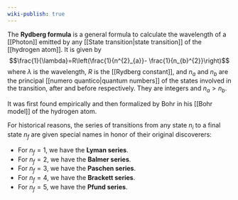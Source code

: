 ```yaml
---
wiki-publish: true
---
```

The **Rydberg formula** is a general formula to calculate the wavelength of a [[Photon]] emitted by any [[State transition|state transition]] of the [[hydrogen atom]]. It is given by
$$\frac{1}{\lambda}=R\left(\frac{1}{n^{2}_{a}}- \frac{1}{n_{b}^{2}}\right)$$
where $\lambda$ is the wavelength, $R$ is the [[Rydberg constant]], and $n_{a}$ and $n_{b}$ are the principal [[numero quantico|quantum numbers]] of the states involved in the transition, after and before respectively. They are integers and $n_{a}>n_{b}$.

It was first found empirically and then formalized by Bohr in his [[Bohr model]] of the hydrogen atom.

For historical reasons, the series of transitions from any state $n_{i}$ to a final state $n_{f}$ are given special names in honor of their original discoverers:
- For $n_{f}=1$, we have the **Lyman series**.
- For $n_{f}=2$, we have the **Balmer series**.
- For $n_{f}=3$, we have the **Paschen series**.
- For $n_{f}=4$, we have the **Brackett series**.
- For $n_{f}=5$, we have the **Pfund series**.